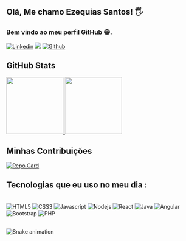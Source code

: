 ##  Olá, Me chamo Ezequias Santos! 🖐️
### Bem vindo ao meu perfil GitHub 😁.

[![Linkedin](https://img.shields.io/badge/LinkedIn-0077B5?style=for-the-badge&logo=linkedin&logoColor=white)](www.linkedin.com/in/ezequias-santos-da-silva-3047522a9)
[![](https://img.shields.io/badge/Discord-7289DA?style=for-the-badge&logo=discord&logoColor=white)](https://discord.com/channels/ezequias#0961)
[![Github](https://img.shields.io/badge/GitHub-000000?style=for-the-badge&logo=Github&logoColor=white)](https://github.com/EzequiasBR)

## GitHub Stats
<div style="display: inline-block">
<a href="https://github.com/EzequiasBR">
 <img height="150em" src="https://github-readme-stats.vercel.app/api?username=EzequiasBR&show_icons=true&theme=dracula">
 <img height="150em" src="https://github-readme-stats.vercel.app/api/top-langs/?username=EzequiasBR&layout=compact&theme=dracula">
</a>
</div>

## Minhas Contribuições
[![Repo Card](https://github-readme-stats.vercel.app/api/pin/?username=EzequiasBR&repo=dio-lab-open-source&bg_color=360766&border_color=000&show_icons=true&icon_color=ff0000&title_color=00ddff&text_color=fff)](https://github.com/EzequiasBR/dio-lab-open-source)

## Tecnologias que eu uso no meu dia :
<div style="display: inline-block"><br/>
<img align="center" alt="HTML5" src="https://img.shields.io/badge/HTML5-E34F26?style=for-the-badge&logo=html5&logoColor=white">
<img align="center" alt="CSS3" src="https://img.shields.io/badge/CSS3-1572B6?style=for-the-badge&logo=css3&logoColor=white">
<img align="center" alt="Javascript" src="https://img.shields.io/badge/JavaScript-F7DF1E?style=for-the-badge&logo=javascript&logoColor=black">
<img align="center" alt="Nodejs" src="https://img.shields.io/badge/Node.js-43853D?style=for-the-badge&logo=node.js&logoColor=white">
<img align="center" alt="React" src="https://img.shields.io/badge/React-20232A?style=for-the-badge&logo=react&logoColor=61DAFB">
<img align="center" alt="Java" src="https://img.shields.io/badge/Java-6f7bb0?style=for-the-badge&logo=java&logoColor=white">
<img align="center" alt="Angular" src="https://img.shields.io/badge/Angular-ff0000?style=for-the-badge&logo=angular&logoColor=white">
<img align="center" alt="Bootstrap" src="https://img.shields.io/badge/Bootstrap-5612a3?style=for-the-badge&logo=Bootstrap&logoColor=white">
<img align="center" alt="PHP" src="https://img.shields.io/badge/PHP-0a0773?style=for-the-badge&logo=PHP&logoColor=white">
</div>
<br/><br/>

![Snake animation](https://github.com/EzequiasBR/EzequiasBR/blob/output/github-contribution-grid-snake.svg)
